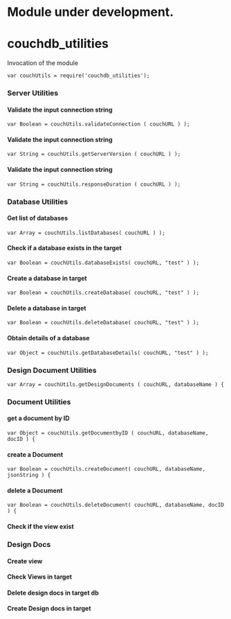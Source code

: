 # Module under development.

# couchdb_utilities

Invocation of the module
```
var couchUtils = require('couchdb_utilities');
```

### Server Utilities
#### Validate the input connection string
```
var Boolean = couchUtils.validateConnection ( couchURL ) );
```
#### Validate the input connection string
```
var String = couchUtils.getServerVersion ( couchURL ) );
```
#### Validate the input connection string
```
var String = couchUtils.responseDuration ( couchURL ) );
```

### Database Utilities
#### Get list of databases
```
var Array = couchUtils.listDatabases( couchURL ) );
```
#### Check if a database exists in the target
```
var Boolean = couchUtils.databaseExists( couchURL, "test" ) );
```
#### Create a database in target
```
var Boolean = couchUtils.createDatabase( couchURL, "test" ) );
```
#### Delete a database in target
```
var Boolean = couchUtils.deleteDatabase( couchURL, "test" ) );
```
#### Obtain details of a database
```
var Object = couchUtils.getDatabaseDetails( couchURL, "test" ) );
```

### Design Document Utilities
```
var Array = couchUtils.getDesignDocuments ( couchURL, databaseName ) {
```

### Document Utilities
#### get a document by ID
```
var Object = couchUtils.getDocumentbyID ( couchURL, databaseName, docID ) {
```
#### create a Document
```
var Boolean = couchUtils.createDocument( couchURL, databaseName, jsonString ) {
```
#### delete a Document
```
var Boolean = couchUtils.deleteDocument( couchURL, databaseName, docID ) {
```


#### Check if the view exist
### Design Docs
#### Create view

#### Check Views in target
#### Delete design docs in target db
#### Create Design docs in target
